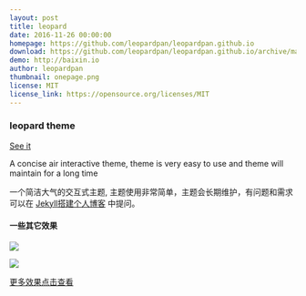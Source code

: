 ```yaml
---
layout: post
title: leopard
date: 2016-11-26 00:00:00
homepage: https://github.com/leopardpan/leopardpan.github.io
download: https://github.com/leopardpan/leopardpan.github.io/archive/master.zip
demo: http://baixin.io
author: leopardpan
thumbnail: onepage.png
license: MIT
license_link: https://opensource.org/licenses/MIT
---
```


### leopard theme

[See it](http://baixin.io/#blog)

A concise air interactive theme, theme is very easy to use and theme will maintain for a long time

一个简洁大气的交互式主题, 主题使用非常简单，主题会长期维护，有问题和需求可以在 [Jekyll搭建个人博客](http://baixin.io/2016/10/jekyll_tutorials1/) 中提问。

#### 一些其它效果

![](https://segmentfault.com/img/bVF42T?w=360&h=240)

![](https://segmentfault.com/img/bVF42W?w=2250&h=1134)     

[更多效果点击查看](http://baixin.io)